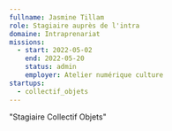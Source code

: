 ```yaml
---
fullname: Jasmine Tillam
role: Stagiaire auprès de l'intra
domaine: Intraprenariat
missions:
  - start: 2022-05-02
    end: 2022-05-20
    status: admin
    employer: Atelier numérique culture
startups:
  - collectif_objets
---
```


"Stagiaire Collectif Objets"

